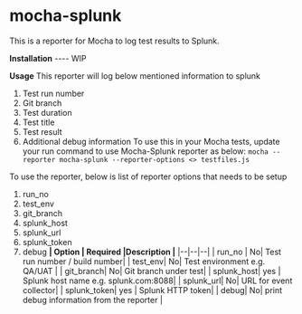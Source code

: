 # mocha-splunk

This is a reporter for Mocha to log test results to Splunk. 

**Installation**
    ---- WIP

**Usage**
This reporter will log below mentioned information to splunk
1. Test run number
2. Git branch
3. Test duration
4. Test title
5. Test result
6. Additional debug information
To use this in your Mocha tests, update your run command to use Mocha-Splunk reporter as below:
`mocha --reporter mocha-splunk --reporter-options <> testfiles.js`
 
 To use the reporter, below is list of reporter options that needs to be setup
 1. run_no 
 2. test_env
 3. git_branch
 4. splunk_host
 5. splunk_url
 6. splunk_token
 7. debug
**| Option | Required |Description |**
|--|--|--|
|  run_no | No| Test run number / build number|
|  test_env| No| Test environment e.g. QA/UAT |
|  git_branch| No| Git branch under test|
|  splunk_host| yes | Splunk host name e.g. splunk.com:8088|
|  splunk_url| No| URL for event collector|
|  splunk_token| yes | Splunk HTTP token|
|  debug| No| print debug information from the reporter |

